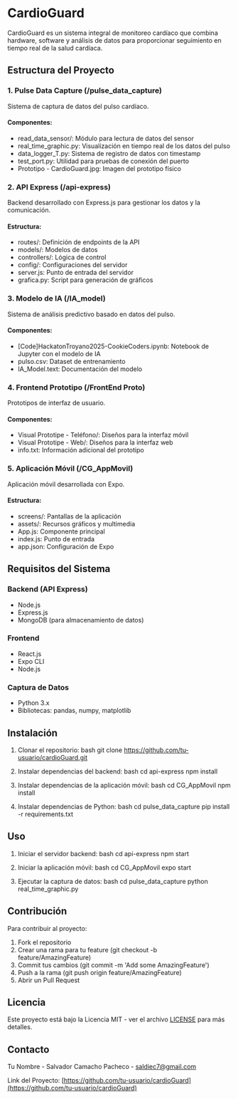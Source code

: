 # CardioGuard

CardioGuard es un sistema integral de monitoreo cardíaco que combina hardware, software y análisis de datos para proporcionar seguimiento en tiempo real de la salud cardíaca.

## Estructura del Proyecto

### 1. Pulse Data Capture (/pulse_data_capture)
Sistema de captura de datos del pulso cardíaco.

#### Componentes:
- read_data_sensor/: Módulo para lectura de datos del sensor
- real_time_graphic.py: Visualización en tiempo real de los datos del pulso
- data_logger_T.py: Sistema de registro de datos con timestamp
- test_port.py: Utilidad para pruebas de conexión del puerto
- Prototipo - CardioGuard.jpg: Imagen del prototipo físico

### 2. API Express (/api-express)
Backend desarrollado con Express.js para gestionar los datos y la comunicación.

#### Estructura:
- routes/: Definición de endpoints de la API
- models/: Modelos de datos
- controllers/: Lógica de control
- config/: Configuraciones del servidor
- server.js: Punto de entrada del servidor
- grafica.py: Script para generación de gráficos

### 3. Modelo de IA (/IA_model)
Sistema de análisis predictivo basado en datos del pulso.

#### Componentes:
- [Code]HackatonTroyano2025-CookieCoders.ipynb: Notebook de Jupyter con el modelo de IA
- pulso.csv: Dataset de entrenamiento
- IA_Model.text: Documentación del modelo

### 4. Frontend Prototipo (/FrontEnd Proto)
Prototipos de interfaz de usuario.

#### Componentes:
- Visual Prototipe - Teléfono/: Diseños para la interfaz móvil
- Visual Prototipe - Web/: Diseños para la interfaz web
- info.txt: Información adicional del prototipo

### 5. Aplicación Móvil (/CG_AppMovil)
Aplicación móvil desarrollada con Expo.

#### Estructura:
- screens/: Pantallas de la aplicación
- assets/: Recursos gráficos y multimedia
- App.js: Componente principal
- index.js: Punto de entrada
- app.json: Configuración de Expo

## Requisitos del Sistema

### Backend (API Express)
- Node.js
- Express.js
- MongoDB (para almacenamiento de datos)

### Frontend
- React.js
- Expo CLI
- Node.js

### Captura de Datos
- Python 3.x
- Bibliotecas: pandas, numpy, matplotlib

## Instalación

1. Clonar el repositorio:
bash
git clone https://github.com/tu-usuario/cardioGuard.git


2. Instalar dependencias del backend:
bash
cd api-express
npm install


3. Instalar dependencias de la aplicación móvil:
bash
cd CG_AppMovil
npm install


4. Instalar dependencias de Python:
bash
cd pulse_data_capture
pip install -r requirements.txt


## Uso

1. Iniciar el servidor backend:
bash
cd api-express
npm start


2. Iniciar la aplicación móvil:
bash
cd CG_AppMovil
expo start


3. Ejecutar la captura de datos:
bash
cd pulse_data_capture
python real_time_graphic.py


## Contribución

Para contribuir al proyecto:
1. Fork el repositorio
2. Crear una rama para tu feature (git checkout -b feature/AmazingFeature)
3. Commit tus cambios (git commit -m 'Add some AmazingFeature')
4. Push a la rama (git push origin feature/AmazingFeature)
5. Abrir un Pull Request

## Licencia

Este proyecto está bajo la Licencia MIT - ver el archivo [LICENSE](LICENSE) para más detalles.

## Contacto

Tu Nombre - Salvador Camacho Pacheco - saldiec7@gmail.com

Link del Proyecto: [https://github.com/tu-usuario/cardioGuard](https://github.com/tu-usuario/cardioGuard)
